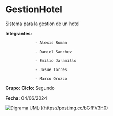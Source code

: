 # GestionHotel
Sistema para la gestion de un hotel

**Integrantes:** 

                 - Alexis Roman
                 
                 - Daniel Sanchez
                 
                 - Emilio Jaramillo
                 
                 - Josue Torres   
                 
                 - Marco Orozco

**Grupo:** 
**Ciclo:** Segundo

**Fecha:** 04/06/2024

![**Digrama UML:** ](https://i.postimg.cc/43Ykd0Y0/Whats-App-Image-2024-06-03-at-9-01-01-PM.jpg)](https://postimg.cc/bGfFV3H0)
